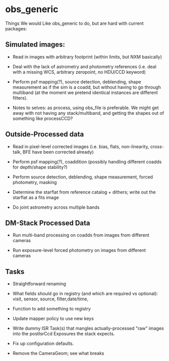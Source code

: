 # obs_generic

Things We would Like obs_generic to do, but are hard with current packages:

## Simulated images:

* Read in images with arbitrary footprint (within limits, but NXM basically)

* Deal with the lack of astrometry and photometry references (i.e. deal with a missing WCS, arbitrary zeropoint, no HDU/CCD keyword)

* Perform psf mapping(?), source detection, deblending, shape measurement as if the sim is a coadd, but without having to go through multiband (at the moment we pretend identical instances are different filters).

* Notes to selves:  as  process, using obs_file is preferable.  We might get away with not having any stack/multiband, and getting the shapes out of something like processCCD?


## Outside-Processed data

* Read in pixel-level corrected images (i.e. bias, flats, non-linearity, cross-talk, BFE have been corrected already)

* Perform psf mapping(?), coaddition (possibly handling different coadds for depth/shape stability?)

* Perform source detection, deblending, shape measurement, forced photometry, masking

* Determine the starflat from reference catalog + dithers; write out the starflat as a fits image 

* Do joint astrometry across multiple bands


## DM-Stack Processed Data

* Run multi-band processing on coadds from images from different cameras

* Run exposure-level forced photometry on images from different cameras


## Tasks

* Straightforward renaming

* What fields should go in registry (and which are required vs optional): visit, sensor, source, filter,date/time,

* Function to add something to registry

* Update mapper policy to use new keys

* Write dummy ISR Task(s) that mangles actually-processed "raw" images into the postIsrCcd Exposures the stack expects.

* Fix up configuration defaults.

* Remove the CameraGeom; see what breaks
